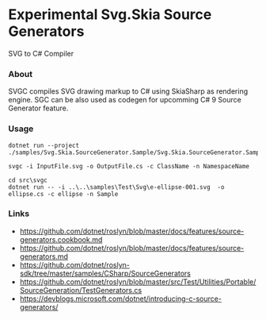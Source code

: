# Experimental Svg.Skia Source Generators

SVG to C# Compiler

### About

SVGC compiles SVG drawing markup to C# using SkiaSharp as rendering engine. SGC can be also used as codegen for upcomming C# 9 Source Generator feature.

### Usage

```
dotnet run --project ./samples/Svg.Skia.SourceGenerator.Sample/Svg.Skia.SourceGenerator.Sample.csproj
```

```
svgc -i InputFile.svg -o OutputFile.cs -c ClassName -n NamespaceName
```

```
cd src\svgc
dotnet run -- -i ..\..\samples\Test\Svg\e-ellipse-001.svg  -o ellipse.cs -c ellipse -n Sample
```

### Links

* https://github.com/dotnet/roslyn/blob/master/docs/features/source-generators.cookbook.md
* https://github.com/dotnet/roslyn/blob/master/docs/features/source-generators.md
* https://github.com/dotnet/roslyn-sdk/tree/master/samples/CSharp/SourceGenerators
* https://github.com/dotnet/roslyn/blob/master/src/Test/Utilities/Portable/SourceGeneration/TestGenerators.cs
* https://devblogs.microsoft.com/dotnet/introducing-c-source-generators/
